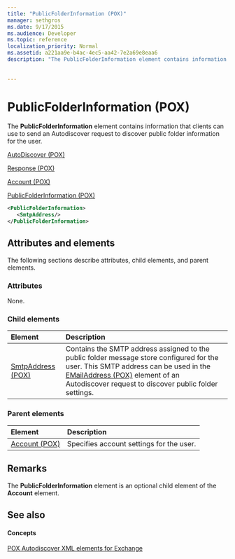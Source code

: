 ```yaml
---
title: "PublicFolderInformation (POX)"
manager: sethgros
ms.date: 9/17/2015
ms.audience: Developer
ms.topic: reference
localization_priority: Normal
ms.assetid: a221aa9e-b4ac-4ec5-aa42-7e2a69e8eaa6
description: "The PublicFolderInformation element contains information that clients can use to send an Autodiscover request to discover public folder information for the user."
 
 
---
```


# PublicFolderInformation (POX)

The **PublicFolderInformation** element contains information that clients can use to send an Autodiscover request to discover public folder information for the user. 
  
[AutoDiscover (POX)](autodiscover-pox.md)
  
[Response (POX)](response-pox.md)
  
[Account (POX)](account-pox.md)
  
[PublicFolderInformation (POX)](publicfolderinformation-pox.md)
  
```XML
<PublicFolderInformation>
   <SmtpAddress/>
</PublicFolderInformation>
```

## Attributes and elements

The following sections describe attributes, child elements, and parent elements.
  
### Attributes

None.
  
### Child elements

|**Element**|**Description**|
|:-----|:-----|
|[SmtpAddress (POX)](smtpaddress-pox.md) <br/> |Contains the SMTP address assigned to the public folder message store configured for the user. This SMTP address can be used in the [EMailAddress (POX)](emailaddress-pox.md) element of an Autodiscover request to discover public folder settings.  <br/> |
   
### Parent elements

|**Element**|**Description**|
|:-----|:-----|
|[Account (POX)](account-pox.md) <br/> |Specifies account settings for the user.  <br/> |
   
## Remarks

The **PublicFolderInformation** element is an optional child element of the **Account** element. 
  
## See also

#### Concepts

[POX Autodiscover XML elements for Exchange](pox-autodiscover-xml-elements-for-exchange.md)

